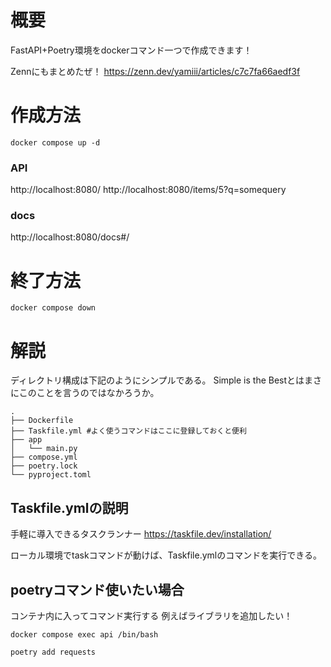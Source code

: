 # 概要
FastAPI+Poetry環境をdockerコマンド一つで作成できます！

Zennにもまとめたぜ！
https://zenn.dev/yamiii/articles/c7c7fa66aedf3f

# 作成方法

```
docker compose up -d
```

### API
http://localhost:8080/
http://localhost:8080/items/5?q=somequery

### docs
http://localhost:8080/docs#/


# 終了方法
```
docker compose down
```


# 解説

ディレクトリ構成は下記のようにシンプルである。
Simple is the Bestとはまさにこのことを言うのではなかろうか。

```
.
├── Dockerfile
├── Taskfile.yml #よく使うコマンドはここに登録しておくと便利
├── app
│   └── main.py
├── compose.yml
├── poetry.lock
└── pyproject.toml

```

## Taskfile.ymlの説明

手軽に導入できるタスクランナー
https://taskfile.dev/installation/

ローカル環境でtaskコマンドが動けば、Taskfile.ymlのコマンドを実行できる。

## poetryコマンド使いたい場合

コンテナ内に入ってコマンド実行する
例えばライブラリを追加したい！

```terminal
docker compose exec api /bin/bash
```

```root@19c309553d08:/app# 
poetry add requests
```
